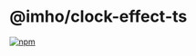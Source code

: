 # @imho/clock-effect-ts

[![npm](https://img.shields.io/npm/v/@imho/clock-effect-ts)](https://www.npmjs.com/package/@imho/clock-effect-ts)
